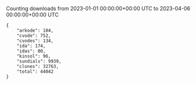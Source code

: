 
Counting downloads from 2023-01-01 00:00:00+00:00 UTC to 2023-04-06 00:00:00+00:00 UTC

```
{
    "arkode": 104,
    "cvode": 752,
    "cvodes": 134,
    "ida": 174,
    "idas": 80,
    "kinsol": 96,
    "sundials": 9939,
    "clones": 32763,
    "total": 44042
}
```

